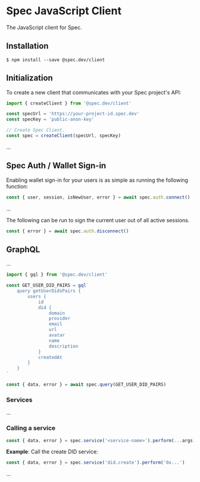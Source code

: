 # Spec JavaScript Client

The JavaScript client for Spec.

## Installation

```
$ npm install --save @spec.dev/client
```

## Initialization

To create a new client that communicates with your Spec project's API:

```javascript
import { createClient } from '@spec.dev/client'

const specUrl = 'https://your-project-id.spec.dev'
const specKey = 'public-anon-key'

// Create Spec Client.
const spec = createClient(specUrl, specKey)
```

...

## Spec Auth / Wallet Sign-in

Enabling wallet sign-in for your users is as simple as running the following function:

```javascript
const { user, session, isNewUser, error } = await spec.auth.connect()
```

...

The following can be run to sign the current user out of all active sessions.

```javascript
const { error } = await spec.auth.disconnect()
```

## GraphQL

...

```javascript
import { gql } from '@spec.dev/client'

const GET_USER_DID_PAIRS = gql`
    query getUserDidsPairs {
        users {
            id
            did {
                domain
                provider
                email
                url
                avatar
                name
                description
            }
            createdAt
        }
    }
`

const { data, error } = await spec.query(GET_USER_DID_PAIRS)
```

### Services

...

### Calling a service

```javascript
const { data, error } = spec.service('<service-name>').perform(...args)
```

**Example**: Call the create DID service:

```javascript
const { data, error } = spec.service('did.create').perform('0x...')
```

...
